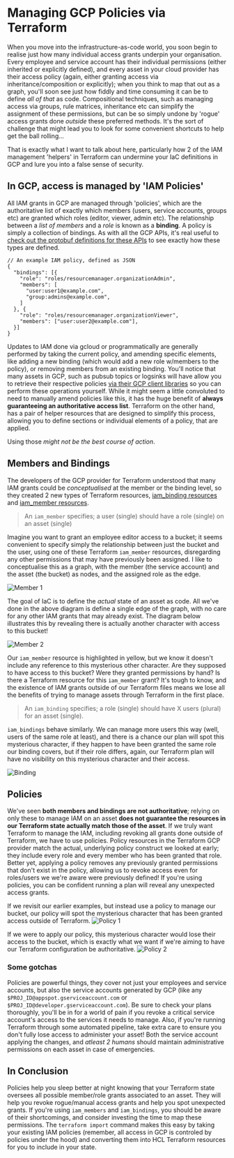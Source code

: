 # Managing GCP Policies via Terraform

When you move into the infrastructure-as-code world, you soon begin to realise just how many individual access grants underpin your organisation. Every employee and service account has their individual permissions (either inherited or explicitly defined), and every asset in your cloud provider has their access policy (again, either granting access via inheritance/composition or explicitly); when you think to map that out as a graph, you'll soon see just how fiddly and time consuming it can be to define _all of that_ as code. Compositional techniques, such as managing access via groups, rule matrices, inheritance etc can simplify the assignment of these permissions, but can be so simply undone by 'rogue' access grants done _outside_ these preferred methods. It's the sort of challenge that might lead you to look for some convenient shortcuts to help get the ball rolling...

That is exactly what I want to talk about here, particularly how 2 of the IAM management 'helpers' in Terraform can undermine your IaC definitions in GCP and lure you into a false sense of security.

## In GCP, access is managed by 'IAM Policies'
All IAM grants in GCP are managed through 'policies', which are the authoritative list of exactly which members (users, service accounts, groups etc) are granted which roles (editor, viewer, admin etc). The relationship between a _list of members_ and a _role_ is known as a __binding__. A policy is simply a collection of bindings. As with all the GCP APIs, it's real useful to [check out the protobuf definitions for these APIs](https://github.com/googleapis/go-genproto/blob/master/googleapis/iam/v1/policy.pb.go#L209) to see exactly how these types are defined.

```
// An example IAM policy, defined as JSON
{
  "bindings": [{
    "role": "roles/resourcemanager.organizationAdmin",
    "members": [
      "user:user1@example.com",
      "group:admins@example.com",
    ]
  }, {
    "role": "roles/resourcemanager.organizationViewer",
    "members": ["user:user2@example.com"],
  }]
}
```

Updates to IAM done via gcloud or programmatically are generally performed by taking the current policy, and amending specific elements, like adding a new binding (which would add a new role w/members to the policy), or removing members from an existing binding. You'll notice that many assets in GCP, such as pubsub topics or logsinks will have allow you to retrieve their respective policies [via their GCP client libraries](https://github.com/googleapis/google-cloud-go/blob/master/pubsub/topic.go#L384) so you can perform these operations yourself. While it might seem a little convoluted to need to manually amend policies like this, it has the huge benefit of __always guaranteeing an authoritative access list__. Terraform on the other hand, has a pair of helper resources that are designed to simplify this process, allowing you to define sections or individual elements of a policy, that are applied.

Using those  _might not be the best course of action_.

## Members and Bindings
The developers of the GCP provider for Terraform understood that many IAM grants could be _conceptualised_ at the member or the binding level, so they created 2 new types of Terraform resources, [iam_binding resources](https://www.terraform.io/docs/providers/google/r/google_project_iam.html#google_project_iam_binding) and [iam_member resources](https://www.terraform.io/docs/providers/google/r/google_project_iam.html#google_project_iam_member).

> An `iam_member` specifies; a user (single) should have a role (single) on an asset (single)

Imagine you want to grant an employee editor access to a bucket; it seems convenient to specify simply the relationship between just the bucket and the user, using one of these Terraform `iam_member` resources, disregarding any other permissions that may have previously been assigned. I like to conceptualise this as a graph, with the member (the service account) and the asset (the bucket) as nodes, and the assigned role as the edge. 

![Member 1](../content/img/20200804_managing_gcp_permissions_via_terraform/member1.jpeg)

The goal of IaC is to define the _actual_ state of an asset as code. All we've done in the above diagram is define a single edge of the graph, with no care for any other IAM grants that may already exist. The diagram below illustrates this by revealing there is actually another character with access to this bucket!

![Member 2](../content/img/20200804_managing_gcp_permissions_via_terraform/member2.jpeg)

Our `iam_member` resource is highlighted in yellow, but we know it doesn't include any reference to this mysterious other character. Are they supposed to have access to this bucket? Were they granted permissions by hand? Is there a Terraform resource for this `iam_member` grant? It's tough to know, and the existence of IAM grants outside of our Terraform files means we lose all the benefits of trying to manage assets through Terraform in the first place.

> An `iam_binding` specifies; a role (single) should have X users (plural) for an asset (single).

`iam_bindings` behave similarly. We can manage more users this way (well, users of the same role at least), and there is a chance our plan will spot this mysterious character, if they happen to have been granted the same role our binding covers, but if their role differs, again, our Terraform plan will have no visibility on this mysterious character and their access.

![Binding](../content/img/20200804_managing_gcp_permissions_via_terraform/binding.jpeg)

## Policies 

We've seen __both members and bindings are not authoritative__; relying on only these to manage IAM on an asset __does not guarantee the resources in our Terraform state actually match those of the asset__. If we truly want Terraform to manage the IAM, including revoking all grants done outside of Terraform, we have to use policies. Policy resources in the Terraform GCP provider match the actual, underlying policy construct we looked at early; they include every role and every member who has been granted that role. Better yet, applying a policy removes any previously granted permissions that don't exist in the policy, allowing us to revoke access even for roles/users we we're aware were previously defined! If you're using policies, you can be confident running a plan will reveal any unexpected access grants. 

If we revisit our earlier examples, but instead use a policy to manage our bucket, our policy will spot the mysterious character that has been granted access outside of Terraform.
![Policy 1](../content/img/20200804_managing_gcp_permissions_via_terraform/policy1.jpeg)

If we were to apply our policy, this mysterious character would lose their access to the bucket, which is exactly what we want if we're aiming to have our Terraform configuration be authoritative.
![Policy 2](../content/img/20200804_managing_gcp_permissions_via_terraform/policy2.jpeg)

### Some gotchas
Policies are powerful things, they cover not just your employees and service accounts, but also the service accounts generated by GCP (like any `$PROJ_ID@appspot.gserviceaccount.com` or `$PROJ_ID@developer.gserviceaccount.com`). Be sure to check your plans thoroughly, you'll be in for a world of pain if you revoke a critical service account's access to the services it needs to manage. Also, if you're running Terraform through some automated pipeline, take extra care to ensure you don't fully lose access to administer your asset! Both the service account applying the changes, and _atleast 2 humans_ should maintain administrative permissions on each asset in case of emergencies. 

## In Conclusion
Policies help you sleep better at night knowing that your Terraform state oversees all possible member/role grants associated to an asset. They will help you revoke rogue/manual access grants and help you spot unexpected grants. If you're using `iam_members` and `iam_bindings`, you should be aware of their shortcomings, and consider investing the time to map these permissions. The `terraform import` command makes this easy by taking your existing IAM policies (remember, all access in GCP is controled by policies under the hood) and converting them into HCL Terraform resources for you to include in your state.


